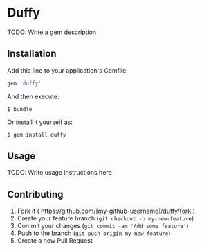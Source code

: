 # Duffy

TODO: Write a gem description

## Installation

Add this line to your application's Gemfile:

```ruby
gem 'duffy'
```

And then execute:

    $ bundle

Or install it yourself as:

    $ gem install duffy

## Usage

TODO: Write usage instructions here

## Contributing

1. Fork it ( https://github.com/[my-github-username]/duffy/fork )
2. Create your feature branch (`git checkout -b my-new-feature`)
3. Commit your changes (`git commit -am 'Add some feature'`)
4. Push to the branch (`git push origin my-new-feature`)
5. Create a new Pull Request
